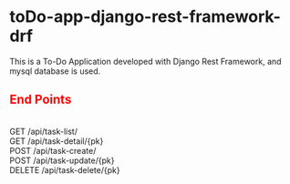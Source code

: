 # toDo-app-django-rest-framework-drf

This is a To-Do Application developed with Django Rest Framework, and mysql database is used.
<br>

<h2 style="color:red">End Points</h2> <br>
GET /api/task-list/ <br>
GET /api/task-detail/{pk} <br>
POST /api/task-create/ <br>
POST /api/task-update/{pk} <br>
DELETE /api/task-delete/{pk} <br>

